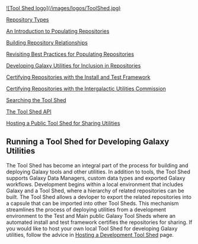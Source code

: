 <div class='right'> <a href='/toolshed/'>![Tool Shed logo](/images/logos/ToolShed.jpg)</a></div>

[Repository Types](/toolshed/repository-types/)

[An Introduction to Populating Repositories](/toolshed/repository-contents/)

[Building Repository Relationships](/toolshed/defining-repository-dependencies/)

[Revisiting Best Practices for Populating Repositories](/toolshed/repository-population-best-practices2/)

[Developing Galaxy Utilities for Inclusion in Repositories](/toolshed/galaxy-utilities-in-repositories/)

[Certifying Repositories with the Install and Test Framework](/toolshed/install-and-test-certification/)

[Certifying Repositories with the Intergalactic Utilities Commission](/toolshed/reviewing-toolshed-repositories/)

[Searching the Tool Shed](/toolshed/searching-the-toolshed/)

[The Tool Shed API](/toolshed/api/)

[Hosting a Public Tool Shed for Sharing Utilities](/toolshed/hosting-a-local-toolshed/)

## Running a Tool Shed for Developing Galaxy Utilities

The Tool Shed has become an integral part of the process for building and deploying Galaxy tools and other utilities. In addition to tools, the Tool Shed supports Galaxy Data Managers, custom data types and exported Galaxy workflows. Development begins within a local environment that includes Galaxy and a Tool Shed, where a hierarchy of related repositories can be built. The Tool Shed allows a devloper to export the related repositories into a capsule that can be imported into other Tool Sheds. This mechanism streamlines the process of deploying utilities from a development environment to the Test and Main public Galaxy Tool Sheds where an automated install and test framework certifies the repositories for sharing. If you would like to host your own local Tool Shed for developing Galaxy utilities, follow the advice in [Hosting a Development Tool Shed](/toolshed/hosting-a-local-development-toolshed/) page.

